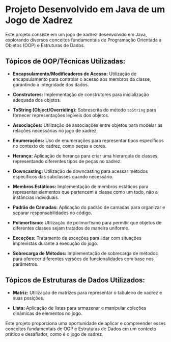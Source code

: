 # Projeto Desenvolvido em Java de um Jogo de Xadrez

Este projeto consiste em um jogo de xadrez desenvolvido em Java, explorando diversos conceitos fundamentais de Programação Orientada a Objetos (OOP) e Estruturas de Dados.

## Tópicos de OOP/Técnicas Utilizadas:

- **Encapsulamento/Modificadores de Acesso:** Utilização de encapsulamento para controlar o acesso aos membros da classe, garantindo a integridade dos dados.

- **Construtores:** Implementação de construtores para inicialização adequada dos objetos.

- **ToString (Object/Overriding):** Sobrescrita do método `toString` para fornecer representações legíveis dos objetos.

- **Associações:** Utilização de associações entre objetos para modelar as relações necessárias no jogo de xadrez.

- **Enumerações:** Uso de enumerações para representar tipos específicos no contexto do xadrez, como peças e cores.

- **Herança:** Aplicação de herança para criar uma hierarquia de classes, representando diferentes tipos de peças no xadrez.

- **Downcasting:** Utilização de downcasting para acessar métodos específicos das subclasses quando necessário.

- **Membros Estáticos:** Implementação de membros estáticos para representar elementos que pertencem à classe como um todo, não a instâncias individuais.

- **Padrão de Camadas:** Aplicação do padrão de camadas para organizar e separar responsabilidades no código.

- **Polimorfismo:** Utilização de polimorfismo para permitir que objetos de diferentes classes sejam tratados de maneira uniforme.

- **Exceções:** Tratamento de exceções para lidar com situações imprevistas durante a execução do jogo.

- **Sobrecarga de Métodos:** Implementação de sobrecarga de métodos para oferecer diferentes versões de funcionalidades com base nos parâmetros.

## Tópicos de Estruturas de Dados Utilizados:

- **Matriz:** Utilização de matrizes para representar o tabuleiro de xadrez e suas posições.

- **Lista:** Aplicação de listas para armazenar e manipular coleções dinâmicas de elementos no jogo.

Este projeto proporciona uma oportunidade de aplicar e compreender esses conceitos fundamentais de OOP e Estruturas de Dados em um contexto prático e desafiador, como é o jogo de xadrez.
